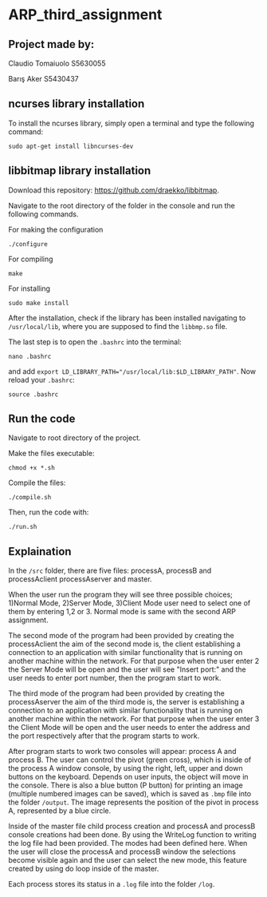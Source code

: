 # ARP_third_assignment

## Project made by:

Claudio Tomaiuolo S5630055

Barış Aker S5430437

## ncurses library installation
To install the ncurses library, simply open a terminal and type the following command:
```console
sudo apt-get install libncurses-dev
```
## libbitmap library installation
Download this repository: https://github.com/draekko/libbitmap.

Navigate to the root directory of the folder in the console and run the following commands.

For making the configuration
```console
./configure 
```

For compiling
```console
make
```

For installing
```console
sudo make install
```

After the installation, check if the library has been installed navigating to `/usr/local/lib`, where you are supposed to find the `libbmp.so` file.

The last step is to open the `.bashrc` into the terminal:
```console
nano .bashrc
```
and add `export LD_LIBRARY_PATH="/usr/local/lib:$LD_LIBRARY_PATH"`.
Now reload your `.bashrc`:
```console
source .bashrc
```

## Run the code
Navigate to root directory of the project.

Make the files executable:
```console
chmod +x *.sh
```
Compile the files:
```console
./compile.sh
```
Then, run the code with:
```console
./run.sh
```

## Explaination 

In the `/src` folder, there are five files: processA, processB and processAclient processAserver and master. 

When the user run the program they will see three possible choices; 1)Normal Mode, 2)Server Mode, 3)Client Mode user need to select one of them by entering 1,2 or 3. Normal mode is same with the second ARP assignment. 

The second mode of the program had been provided by creating the processAclient the aim of the second mode is, the client establishing a connection to an application with similar functionality that is running on another machine within the network. For that purpose when the user enter 2 the Server Mode will be open and the user will see "Insert port:" and the user needs to enter port number, then the program start to work. 

The third mode of the program had been provided by creating the processAserver the aim of the third mode is, the server is establishing a connection to an application with similar functionality that is running on another machine within the network. For that purpose when the user enter 3 the Client Mode will be open and the user needs to enter the address and the port respectively after that the program starts to work.

After program starts to work two consoles will appear: process A and process B. The user can control the pivot (green cross), which is inside of the process A window console, by using the right, left, upper and down buttons on the keyboard. Depends on user inputs, the object will move in the console. There is also a blue button (P button) for printing an image (multiple numbered images can be saved), which is saved as `.bmp` file into the folder `/output`. The image represents the position of the pivot in process A, represented by a blue circle. 

Inside of the master file child process creation and processA and processB console creations had been done. By using the WriteLog function to writing the log file had been provided. The modes had been defined here. When the user will close the processA and processB window the selections become visible again and the user can select the new mode, this feature created by using do loop inside of the master. 

Each process stores its status in a `.log` file into the folder `/log`.





